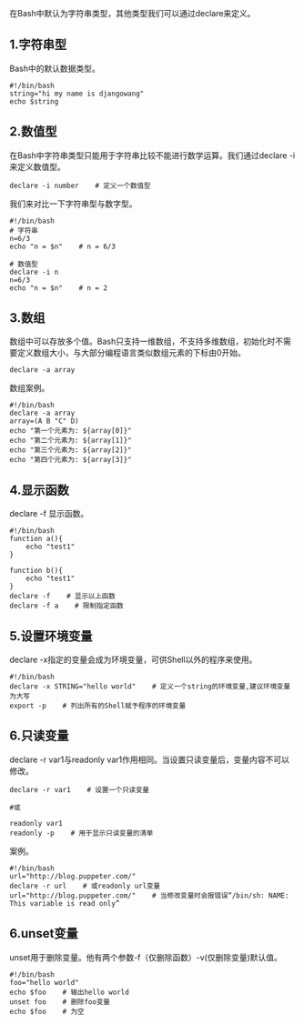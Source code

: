 在Bash中默认为字符串类型，其他类型我们可以通过declare来定义。

## 1.字符串型

Bash中的默认数据类型。

```
#!/bin/bash
string="hi my name is djangowang"   
echo $string
```

## 2.数值型

在Bash中字符串类型只能用于字符串比较不能进行数学运算。我们通过declare -i来定义数值型。

```
declare -i number    # 定义一个数值型
```

我们来对比一下字符串型与数字型。

```
#!/bin/bash
# 字符串
n=6/3
echo "n = $n"    # n = 6/3

# 数值型 
declare -i n
n=6/3
echo "n = $n"    # n = 2
```

## 3.数组

数组中可以存放多个值。Bash只支持一维数组，不支持多维数组，初始化时不需要定义数组大小，与大部分编程语言类似数组元素的下标由0开始。

```
declare -a array
```

数组案例。

```
#!/bin/bash
declare -a array
array=(A B "C" D)
echo "第一个元素为: ${array[0]}"
echo "第二个元素为: ${array[1]}"
echo "第三个元素为: ${array[2]}"
echo "第四个元素为: ${array[3]}"
```

## 4.显示函数

declare -f 显示函数。

```
#!/bin/bash
function a(){
    echo "test1"
}

function b(){
    echo "test1"
}
declare -f    # 显示以上函数
declare -f a    # 限制指定函数
```

## 5.设置环境变量

declare -x指定的变量会成为环境变量，可供Shell以外的程序来使用。

```
#!/bin/bash
declare -x STRING="hello world"    # 定义一个string的环境变量,建议环境变量为大写
export -p    # 列出所有的Shell赋予程序的环境变量
```

## 6.只读变量

declare -r var1与readonly var1作用相同。当设置只读变量后，变量内容不可以修改。

```
declare -r var1    # 设置一个只读变量

#或

readonly var1
readonly -p    # 用于显示只读变量的清单
```

案例。

```
#!/bin/bash
url="http://blog.puppeter.com/"
declare -r url    # 或readonly url变量
url="http://blog.puppeter.com/"    # 当修改变量时会报错误“/bin/sh: NAME: This variable is read only”
```

## 6.unset变量

unset用于删除变量。他有两个参数-f（仅删除函数）-v\(仅删除变量\)默认值。

```
#!/bin/bash
foo="hello world"
echo $foo    # 输出hello world
unset foo    # 删除foo变量
echo $foo    # 为空
```



